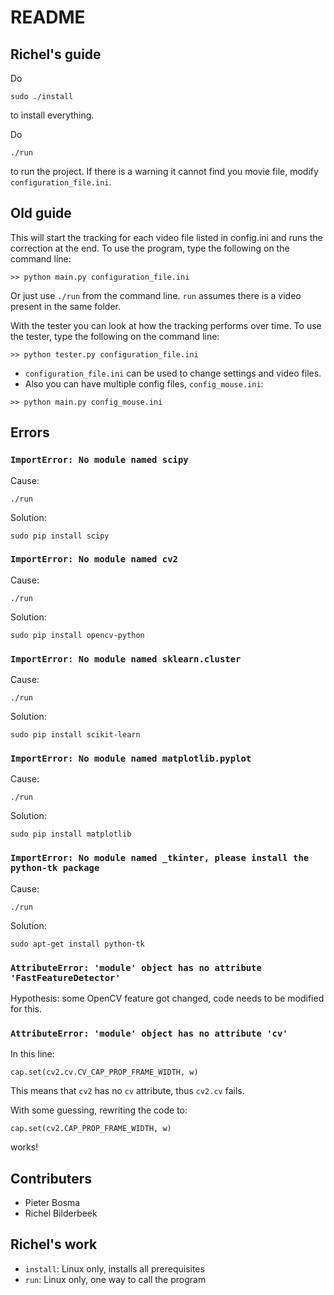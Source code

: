 # README #

## Richel's guide

Do

```
sudo ./install
```

to install everything.

Do 

```
./run
```

to run the project. If there is a warning it cannot find you movie file, modify `configuration_file.ini`.


## Old guide

This will start the tracking for each video file listed in config.ini and runs the correction at the end.
To use the program, type the following on the command line:

```
>> python main.py configuration_file.ini
```

Or just use `./run` from the command line. `run` assumes there is a video present in the same folder.

With the tester you can look at how the tracking performs over time. To use the tester, type the following on the command line:

```
>> python tester.py configuration_file.ini
```

 - `configuration_file.ini` can be used to change settings and video files.
 - Also you can have multiple config files, `config_mouse.ini`:

```
>> python main.py config_mouse.ini
```

## Errors

### `ImportError: No module named scipy`

Cause:

```
./run
```

Solution:

```
sudo pip install scipy
```

### `ImportError: No module named cv2`

Cause:

```
./run
```

Solution:

```
sudo pip install opencv-python
```

### `ImportError: No module named sklearn.cluster`

Cause:

```
./run
```

Solution:

```
sudo pip install scikit-learn
```

### `ImportError: No module named matplotlib.pyplot`

Cause:

```
./run
```

Solution:

```
sudo pip install matplotlib
```

### `ImportError: No module named _tkinter, please install the python-tk package`

Cause:

```
./run
```

Solution:

```
sudo apt-get install python-tk
```

### `AttributeError: 'module' object has no attribute 'FastFeatureDetector'`

Hypothesis: some OpenCV feature got changed, code needs to be modified for this.

### `AttributeError: 'module' object has no attribute 'cv'`

In this line:

```
cap.set(cv2.cv.CV_CAP_PROP_FRAME_WIDTH, w)
```

This means that `cv2` has no `cv` attribute, thus `cv2.cv` fails.

With some guessing, rewriting the code to:

```
cap.set(cv2.CAP_PROP_FRAME_WIDTH, w)
```

works!

## Contributers

 * Pieter Bosma
 * Richel Bilderbeek

## Richel's work

 * `install`: Linux only, installs all prerequisites
 * `run`: Linux only, one way to call the program